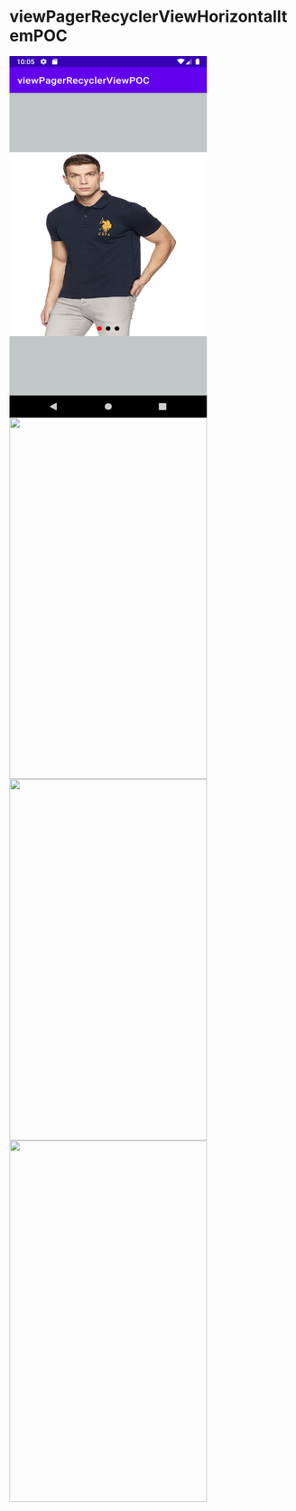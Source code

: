 # viewPagerRecyclerViewHorizontalItemPOC

<img align="left" width="350" height="640" src="screen.png">
<img align="left" width="350" height="640" src="screen.png1">
<img align="left" width="350" height="640" src="screen.png2">
<img align="left" width="350" height="640" src="screen.png3">
